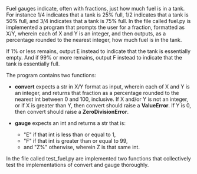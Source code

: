 Fuel gauges indicate, often with fractions, just how much fuel is in a tank. 
For instance 1/4 indicates that a tank is 25% full, 1/2 indicates that a tank is 50% full, and 3/4 indicates that a tank is 75% full. In the file called fuel.py is implemented a program that prompts the user for a fraction, formatted as X/Y, wherein each of X and Y is an integer, and then outputs, as a percentage rounded to the nearest integer, how much fuel is in the tank.

If 1% or less remains, output E instead to indicate that the tank is essentially empty. 
And if 99% or more remains, output F instead to indicate that the tank is essentially full.

The program contains two functions:
- **convert** expects a str in X/Y format as input, wherein each of X and Y is an integer, and returns that fraction as a percentage rounded to the nearest int between 0 and 100, inclusive. If X and/or Y is not an integer, or if X is greater than Y, then convert should raise a **ValueError**. If Y is 0, then convert should raise a **ZeroDivisionError**.

- **gauge** expects an int and returns a str that is:
  - "E" if that int is less than or equal to 1,
  - "F" if that int is greater than or equal to 99,
  - and "Z%" otherwise, wherein Z is that same int.
  
In the file called test_fuel.py are implemented two functions that collectively test the implementations of convert and gauge thoroughly.
